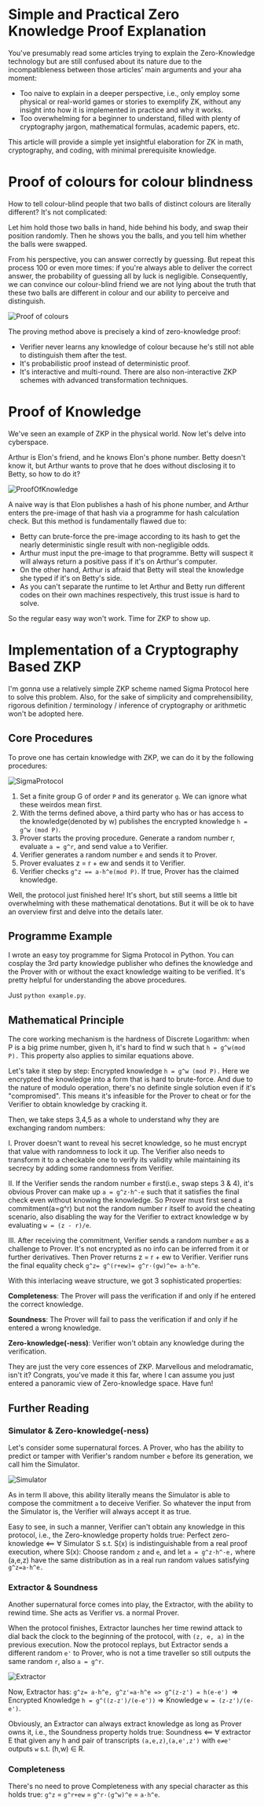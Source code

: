 # Simple and Practical Zero Knowledge Proof Explanation 

You've presumably read some articles trying to explain the Zero-Knowledge technology but are still confused about its nature due to the incompatibleness between those articles' main arguments and your aha moment:

- Too naive to explain in a deeper perspective, i.e., only employ some physical or real-world games or stories to exemplify ZK, without any insight into how it is implemented in practice and why it works.
- Too overwhelming for a beginner to understand, filled with plenty of cryptography jargon, mathematical formulas, academic papers, etc. 

This article will provide a simple yet insightful elaboration for ZK in math, cryptography, and coding, with minimal prerequisite knowledge.

# Proof of colours for colour blindness 
How to tell colour-blind people that two balls of distinct colours are literally different? It's not complicated:

Let him hold those two balls in hand, hide behind his body, and swap their position randomly. Then he shows you the balls, and you tell him whether the balls were swapped.

From his perspective, you can answer correctly by guessing. But repeat this process 100 or even more times: if you're always able to deliver the correct answer, the probability of guessing all by luck is negligible. Consequently, we can convince our colour-blind friend we are not lying about the truth that these two balls are different in colour and our ability to perceive and distinguish.

![Proof of colours](media/ProofOfColour.jpg)

The proving method above is precisely a kind of zero-knowledge proof:
- Verifier never learns any knowledge of colour because he's still not able to distinguish them after the test.
- It's probabilistic proof instead of deterministic proof.
- It's interactive and multi-round. There are also non-interactive ZKP schemes with advanced transformation techniques.

# Proof of Knowledge
We've seen an example of ZKP in the physical world. Now let's delve into cyberspace.

Arthur is Elon's friend, and he knows Elon's phone number. Betty doesn't know it, but Arthur wants to prove that he does without disclosing it to Betty, so how to do it?

![ProofOfKnowledge](media/ProofOfKnowledge.jpg)


A naive way is that Elon publishes a hash of his phone number, and Arthur enters the pre-image of that hash via a programme for hash calculation check. But this method is fundamentally flawed due to:

- Betty can brute-force the pre-image according to its hash to get the nearly deterministic single result with non-negligible odds.
- Arthur must input the pre-image to that programme. Betty will suspect it will always return a positive pass if it's on Arthur's computer. 
- On the other hand, Arthur is afraid that Betty will steal the knowledge she typed if it's on Betty's side. 
- As you can't separate the runtime to let Arthur and Betty run different codes on their own machines respectively, this trust issue is hard to solve.

So the regular easy way won't work. Time for ZKP to show up.

# Implementation of a Cryptography Based ZKP
I'm gonna use a relatively simple ZKP scheme named Sigma Protocol here to solve this problem. Also, for the sake of simplicity and comprehensibility, rigorous definition / terminology / inference of cryptography or arithmetic won't be adopted here.

## Core Procedures
To prove one has certain knowledge with ZKP, we can do it by the following procedures:

![SigmaProtocol](media/SigmaProtocol.jpg)

1. Set a finite group G of order `P` and its generator `g`. We can ignore what these weirdos mean first.
2. With the terms defined above, a third party who has or has access to the knowledge(denoted by w) publishes the encrypted knowledge `h = g^w (mod P)`.
3. Prover starts the proving procedure. Generate a random number r, evaluate `a = g^r`, and send value `a` to Verifier.
4. Verifier generates a random number `e` and sends it to Prover.
5. Prover evaluates z = r + ew and sends it to Verifier.
6. Verifier checks `g^z == a·h^e(mod P)`. If true, Prover has the claimed knowledge.

Well, the protocol just finished here! It's short, but still seems a little bit overwhelming with these mathematical denotations. But it will be ok to have an overview first and delve into the details later.

## Programme Example
I wrote an easy toy programme for Sigma Protocol in Python. You can cosplay the 3rd party knowledge publisher who defines the knowledge and the Prover with or without the exact knowledge waiting to be verified. It's pretty helpful for understanding the above procedures. 

Just `python example.py`.

## Mathematical Principle
The core working mechanism is the hardness of Discrete Logarithm: when P is a big prime number, given h, it's hard to find w such that `h = g^w(mod P).` This property also applies to similar equations above.

Let's take it step by step:
Encrypted knowledge `h = g^w (mod P).` Here we encrypted the knowledge into a form that is hard to brute-force. And due to the nature of modulo operation, there's no definite single solution even if it's "compromised". This means it's infeasible for the Prover to cheat or for the Verifier to obtain knowledge by cracking it.

Then, we take steps 3,4,5 as a whole to understand why they are exchanging random numbers:

I. Prover doesn't want to reveal his secret knowledge, so he must encrypt that value with randomness to lock it up. The Verifier also needs to transform it to a checkable one to verify its validity while maintaining its secrecy by adding some randomness from Verifier. 

II. If the Verifier sends the random number `e` first(i.e., swap steps 3 & 4), it's obvious Prover can make up `a = g^z·h^-e` such that it satisfies the final check even without knowing the knowledge. So Prover must first send a commitment(a=g^r) but not the random number r itself to avoid the cheating scenario, also disabling the way for the Verifier to extract knowledge w by evaluating `w = (z - r)/e`.

III. After receiving the commitment, Verifier sends a random number `e` as a challenge to Prover. It's not encrypted as no info can be inferred from it or further derivatives. Then Prover returns z = r + ew to Verifier. Verifier runs the final equality check `g^z= g^(r+ew)= g^r·(gw)^e= a·h^e`.

With this interlacing weave structure, we got 3 sophisticated properties: 

**Completeness**:
The Prover will pass the verification if and only if he entered the correct knowledge.

**Soundness**:
The Prover will fail to pass the verification if and only if he entered a wrong knowledge.

**Zero-knowledge(-ness)**:
Verifier won't obtain any knowledge during the verification.

They are just the very core essences of ZKP. Marvellous and melodramatic, isn't it? Congrats, you've made it this far, where I can assume you just entered a panoramic view of Zero-knowledge space. Have fun!

## Further Reading

### Simulator & Zero-knowledge(-ness)
Let's consider some supernatural forces. A Prover, who has the ability to predict or tamper with Verifier's random number `e` before its generation, we call him the Simulator.

![Simulator](media/Simulator.jpg)

As in term II above, this ability literally means the Simulator is able to compose the commitment `a` to deceive Verifier. So whatever the input from the Simulator is, the Verifier will always accept it as true.

Easy to see, in such a manner, Verifier can't obtain any knowledge in this protocol, i.e., the Zero-knowledge property holds true:
Perfect zero-knowledge <== ∀ Simulator S s.t. S(x) is indistinguishable from a real proof execution, where S(x):
Choose random `z` and `e`, and let `a = g^z·h^-e,` where (a,e,z) have the same distribution as in a real run random values satisfying `g^z=a·h^e.`

### Extractor & Soundness
Another supernatural force comes into play, the Extractor, with the ability to rewind time. She acts as Verifier vs. a normal Prover.

When the protocol finishes, Extractor launches her time rewind attack to dial back the clock to the beginning of the protocol, with `(z, e, a)` in the previous execution. Now the protocol replays, but Extractor sends a different random `e'` to Prover, who is not a time traveller so still outputs the same random `r`, also `a = g^r`.

![Extractor](media/Extractor.jpg)

Now, Extractor has:
`g^z= a·h^e, g^z'=a·h^e => g^(z-z') = h(e-e') `=> Encrypted Knowledge `h = g^((z-z')/(e-e'))` => Knowledge `w = (z-z')/(e-e')`.

Obviously, an Extractor can always extract knowledge as long as Prover owns it, i.e., the Soundness property holds true:
Soundness <==  ∀ extractor E that given any h and pair of transcripts `(a,e,z)`,`(a,e',z')` with `e≠e'` outputs `w` s.t. (h,w) ∈ R.

### Completeness
There's no need to prove Completeness with any special character as this holds true:
`g^z` = `g^r+ew` = `g^r·(g^w)^e` = `a·h^e`.
